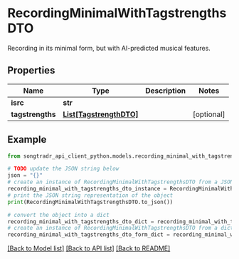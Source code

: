 # RecordingMinimalWithTagstrengthsDTO

Recording in its minimal form, but with AI-predicted musical features.

## Properties

Name | Type | Description | Notes
------------ | ------------- | ------------- | -------------
**isrc** | **str** |  | 
**tagstrengths** | [**List[TagstrengthDTO]**](TagstrengthDTO.md) |  | [optional] 

## Example

```python
from songtradr_api_client_python.models.recording_minimal_with_tagstrengths_dto import RecordingMinimalWithTagstrengthsDTO

# TODO update the JSON string below
json = "{}"
# create an instance of RecordingMinimalWithTagstrengthsDTO from a JSON string
recording_minimal_with_tagstrengths_dto_instance = RecordingMinimalWithTagstrengthsDTO.from_json(json)
# print the JSON string representation of the object
print(RecordingMinimalWithTagstrengthsDTO.to_json())

# convert the object into a dict
recording_minimal_with_tagstrengths_dto_dict = recording_minimal_with_tagstrengths_dto_instance.to_dict()
# create an instance of RecordingMinimalWithTagstrengthsDTO from a dict
recording_minimal_with_tagstrengths_dto_form_dict = recording_minimal_with_tagstrengths_dto.from_dict(recording_minimal_with_tagstrengths_dto_dict)
```
[[Back to Model list]](../README.md#documentation-for-models) [[Back to API list]](../README.md#documentation-for-api-endpoints) [[Back to README]](../README.md)



